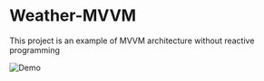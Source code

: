 # Weather-MVVM
This project is an example of MVVM architecture without reactive programming

![Demo](https://j.gifs.com/mwWwyn.gif)
